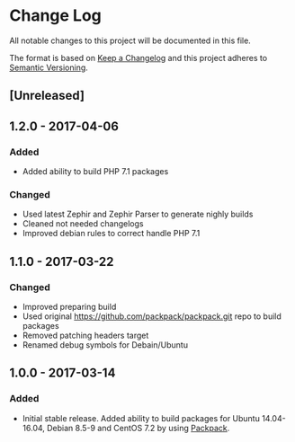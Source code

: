 # Change Log
All notable changes to this project will be documented in this file.

The format is based on [Keep a Changelog](http://keepachangelog.com/)
and this project adheres to [Semantic Versioning](http://semver.org/).

## [Unreleased]

## 1.2.0 - 2017-04-06
### Added
- Added ability to build PHP 7.1 packages

### Changed
- Used latest Zephir and Zephir Parser to generate nighly builds
- Cleaned not needed changelogs
- Improved debian rules to correct handle PHP 7.1

## 1.1.0 - 2017-03-22
### Changed
- Improved preparing build
- Used original https://github.com/packpack/packpack.git repo to build packages
- Removed patching headers target
- Renamed debug symbols for Debain/Ubuntu

## 1.0.0 - 2017-03-14
### Added
 - Initial stable release. Added ability to build packages for
Ubuntu 14.04-16.04, Debian 8.5-9 and CentOS 7.2 by using
[Packpack](https://github.com/packpack/packpack).
